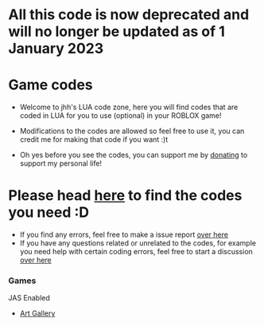 # All this code is now deprecated and will no longer be updated as of 1 January 2023

# Game codes

- Welcome to jhh's LUA code zone, here you will find codes that are coded in LUA for you to use (optional) in your ROBLOX game!
- Modifications to the codes are allowed so feel free to use it, you can credit me for making that code if you want :)t

- Oh yes before you see the codes, you can support me by [donating](https://ko-fi.com/jhhspace) to support my personal life!

# **Please head __[here](https://github.com/jhhspace/Art-Gallery/tree/main/Codes)__ to find the codes you need :D**
- If you find any errors, feel free to make a issue report [over here](https://github.com/jhhspace/Art-Gallery/issues)
- If you have any questions related or unrelated to the codes, for example you need help with certain coding errors, feel free to start a discussion [over here](https://github.com/jhhspace/Art-Gallery/discussions/categories/questions-issues)

### Games
JAS Enabled
- [Art Gallery](https://www.roblox.com/games/7522448742/Art-Gallery) 
